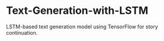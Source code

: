 # Text-Generation-with-LSTM
LSTM-based text generation model using TensorFlow for story continuation.
